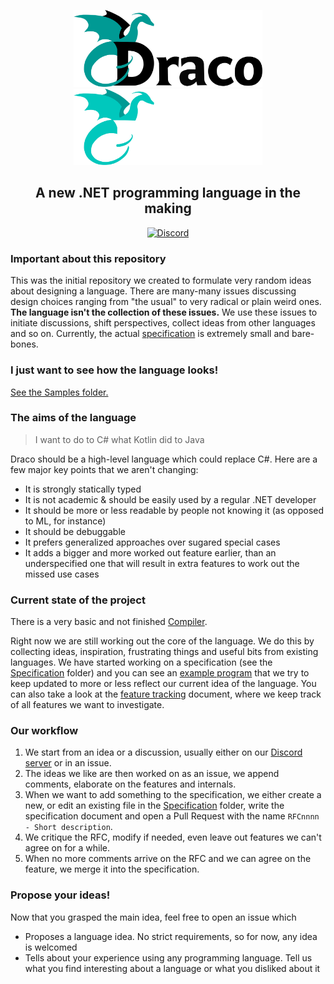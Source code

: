 <p align="center">
    <img src="./Resources/Logo-Long.svg#gh-light-mode-only" width=60%>
    <img src="./Resources/Logo-Long-Inverted.svg#gh-dark-mode-only" width=60%>
</p>

<h2 align="center">A new .NET programming language in the making</h1>

<p align="center">
    <a href="https://discord.gg/gHfhpPFzYu"><img alt="Discord" src="https://badgen.net/discord/members/gHfhpPFzYu?icon=discord&color=D70&labelColor=F80&label=Join+our+Discord!"></a>
</p>

### Important about this repository

This was the initial repository we created to formulate very random ideas about designing a language. There are many-many issues discussing design choices ranging from "the usual" to very radical or plain weird ones. **The language isn't the collection of these issues.** We use these issues to initiate discussions, shift perspectives, collect ideas from other languages and so on. Currently, the actual [specification](Specification) is extremely small and bare-bones.

### I just want to see how the language looks!

[See the Samples folder.](./Samples/)

### The aims of the language

> I want to do to C# what Kotlin did to Java

Draco should be a high-level language which could replace C#. Here are a few major key points that we aren't changing:

 * It is strongly statically typed
 * It is not academic & should be easily used by a regular .NET developer
 * It should be more or less readable by people not knowing it (as opposed to ML, for instance)
 * It should be debuggable
 * It prefers generalized approaches over sugared special cases
 * It adds a bigger and more worked out feature earlier, than an underspecified one that will result in extra features to work out the missed use cases

### Current state of the project

There is a very basic and not finished [Compiler](https://github.com/Draco-lang/Compiler).

Right now we are still working out the core of the language. We do this by collecting ideas, inspiration, frustrating things and useful bits from existing languages. We have started working on a specification (see the [Specification](Specification) folder) and you can see an [example program](Example.fr) that we try to keep updated to more or less reflect our current idea of the language. You can also take a look at the [feature tracking](FeatureTracking.md) document, where we keep track of all features we want to investigate.

### Our workflow

 1. We start from an idea or a discussion, usually either on our [Discord server](https://discord.gg/gHfhpPFzYu) or in an issue.
 2. The ideas we like are then worked on as an issue, we append comments, elaborate on the features and internals.
 3. When we want to add something to the specification, we either create a new, or edit an existing file in the [Specification](Specification) folder, write the specification document and open a Pull Request with the name `RFCnnnn - Short description`.
 4. We critique the RFC, modify if needed, even leave out features we can't agree on for a while.
 5. When no more comments arrive on the RFC and we can agree on the feature, we merge it into the specification.

### Propose your ideas!

Now that you grasped the main idea, feel free to open an issue which

 * Proposes a language idea. No strict requirements, so for now, any idea is welcomed
 * Tells about your experience using any programming language. Tell us what you find interesting about a language or what you disliked about it
